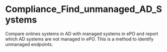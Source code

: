 # Compliance_Find_unmanaged_AD_Systems
Compare onlines systems in AD with managed systems in ePO and report which AD systems are not managed in ePO.
This is a method to identify unmanaged endpoints.
